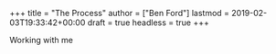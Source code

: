 +++
title = "The Process"
author = ["Ben Ford"]
lastmod = 2019-02-03T19:33:42+00:00
draft = true
headless = true
+++

Working with me
